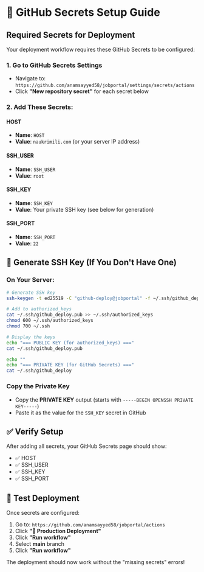 # 🔑 GitHub Secrets Setup Guide

## Required Secrets for Deployment

Your deployment workflow requires these GitHub Secrets to be configured:

### 1. Go to GitHub Secrets Settings
- Navigate to: `https://github.com/anamsayyed58/jobportal/settings/secrets/actions`
- Click **"New repository secret"** for each secret below

### 2. Add These Secrets:

#### **HOST**
- **Name**: `HOST`
- **Value**: `naukrimili.com` (or your server IP address)

#### **SSH_USER**
- **Name**: `SSH_USER`
- **Value**: `root`

#### **SSH_KEY**
- **Name**: `SSH_KEY`
- **Value**: Your private SSH key (see below for generation)

#### **SSH_PORT**
- **Name**: `SSH_PORT`
- **Value**: `22`

## 🔑 Generate SSH Key (If You Don't Have One)

### On Your Server:
```bash
# Generate SSH key
ssh-keygen -t ed25519 -C "github-deploy@jobportal" -f ~/.ssh/github_deploy -N ""

# Add to authorized_keys
cat ~/.ssh/github_deploy.pub >> ~/.ssh/authorized_keys
chmod 600 ~/.ssh/authorized_keys
chmod 700 ~/.ssh

# Display the keys
echo "=== PUBLIC KEY (for authorized_keys) ==="
cat ~/.ssh/github_deploy.pub

echo ""
echo "=== PRIVATE KEY (for GitHub Secrets) ==="
cat ~/.ssh/github_deploy
```

### Copy the Private Key
- Copy the **PRIVATE KEY** output (starts with `-----BEGIN OPENSSH PRIVATE KEY-----`)
- Paste it as the value for the `SSH_KEY` secret in GitHub

## ✅ Verify Setup

After adding all secrets, your GitHub Secrets page should show:
- ✅ HOST
- ✅ SSH_USER  
- ✅ SSH_KEY
- ✅ SSH_PORT

## 🚀 Test Deployment

Once secrets are configured:
1. Go to: `https://github.com/anamsayyed58/jobportal/actions`
2. Click **"🚀 Production Deployment"**
3. Click **"Run workflow"**
4. Select **main** branch
5. Click **"Run workflow"**

The deployment should now work without the "missing secrets" errors!